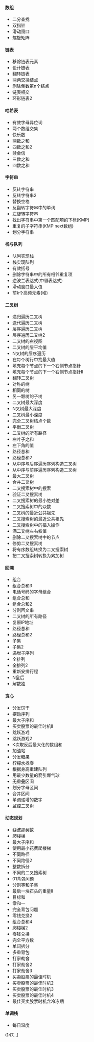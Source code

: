 #### 数组
- 二分查找
- 双指针
- 滑动窗口
- 螺旋矩阵

#### 链表
- 移除链表元素
- 设计链表
- 翻转链表
- 两两交换结点
- 删除倒数第n个结点
- 链表相交
- 环形链表2

#### 哈希表
- 有效字母异位词
- 两个数组交集
- 快乐数
- 两数之和
- 四数之和2
- 赎金信
- 三数之和
- 四数之和

#### 字符串
- 反转字符串
- 反转字符串2
- 替换空格
- 反翻转字符串中的单词
- 左旋转字符串
- 找出字符串中第一个匹配项的下标(KMP)
- 重复的子字符串(KMP next数组)
- 划分字符串

#### 栈与队列
- 队列实现栈
- 栈实现队列
- 有效括号
- 删除字符串中的所有相邻重复项
- 逆波兰表达式(中缀表达式)
- 滑动窗口最大值
- 前k个高频元素(堆)

#### 二叉树
- 递归遍历二叉树
- 迭代遍历二叉树
- 层序遍历二叉树
- 层序遍历二叉树2
- 二叉树的右视图
- 二叉树的层平均值
- N叉树的层序遍历
- 在每个树行中找最大值
- 填充每个节点的下一个右侧节点指针
- 填充每个节点的下一个右侧节点指针II
- 翻转二叉树
- 对称的树
- 相同的树
- 另一颗树的子树
- 二叉树最大深度
- N叉树最大深度
- 二叉树最小深度
- 完全二叉树结点个数
- 平衡二叉树
- 二叉树的所有路径
- 左叶子之和
- 左下角的值
- 路径总和
- 路径总和2
- 从中序与后序遍历序列构造二叉树
- 从中序与前序遍历序列构造二叉树
- 最大二叉树
- 合并二叉树
- 二叉搜索树中的搜索
- 验证二叉搜索树
- 二叉搜索树的最小绝对差
- 二叉搜索树中的众数
- 二叉树的最近公共祖先
- 二叉搜索树的最近公共祖先
- 二叉搜索树中的插入操作
- 满二叉树左右权值
- 删除二叉搜索树中的节点
- 修剪二叉搜索树
- 将有序数组转换为二叉搜索树
- 把二叉搜索树转换为累加树

#### 回溯
- 组合
- 组合总和3
- 电话号码的字母组合
- 组合总和
- 组合总和2
- 分割回文串
- 二叉树的所有路径
- 复原IP地址
- 路径总和
- 路径总和2
- 子集
- 子集2
- 递增子序列
- 全排列
- 全排列2
- 重新安排行程
- N皇后
- 解数独

#### 贪心
- 分发饼干
- 摆动序列
- 最大子序和
- 买卖股票的最佳时机II
- 跳跃游戏
- 跳跃游戏2
- K次取反后最大化的数组和
- 加油站
- 分发糖果
- 柠檬水找零
- 根据身高重建队列
- 用最少数量的箭引爆气球
- 无重叠区间
- 划分字母区间
- 合并区间
- 单调递增的数字
- 监控二叉树

#### 动态规划
- 斐波那契数
- 爬楼梯
- 最大子序和
- 使用最小花费爬楼梯
- 不同路径
- 不同路径2
- 整数拆分
- 不同的二叉搜索树
- 01背包问题
- 分割等和子集
- 最后一块石头的重量II
- 目标和
- 零和一
- 完全背包问题
- 零钱兑换2
- 组合总和4
- 爬楼梯2
- 零钱兑换
- 完全平方数
- 单词拆分
- 多重背包
- 打家劫舍
- 打家劫舍2
- 打家劫舍3
- 买卖股票的最佳时机
- 买卖股票的最佳时机2
- 买卖股票的最佳时机3
- 买卖股票的最佳时机4
- 最佳买卖股票时机含冷冻期

#### 单调栈
- 每日温度

(147...)